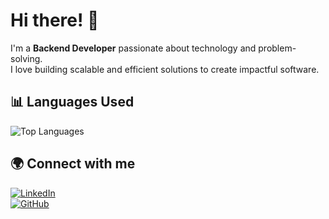 # Hi there! 👋  

I'm a **Backend Developer** passionate about technology and problem-solving.  
I love building scalable and efficient solutions to create impactful software.  

## 📊 Languages Used

![Top Languages](https://github-readme-stats.vercel.app/api/top-langs/?username=FMonttes&layout=compact&theme=dracula)

## 🌍 Connect with me  
[![LinkedIn](https://img.shields.io/badge/LinkedIn-0077B5?style=for-the-badge&logo=linkedin&logoColor=white)](https://www.linkedin.com/in/felipe-montes-478893302)  
[![GitHub](https://img.shields.io/badge/GitHub-181717?style=for-the-badge&logo=github&logoColor=white)](https://github.com/FMonttes)  
